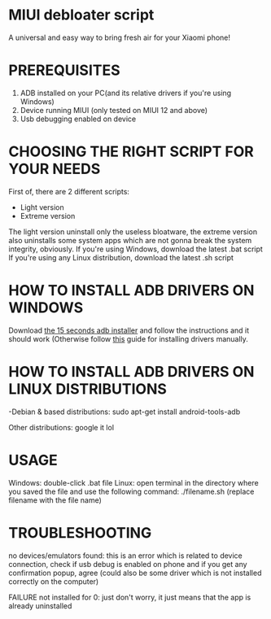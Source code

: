 # MIUI debloater script
A universal and easy way to bring fresh air for your Xiaomi phone!

# PREREQUISITES
1. ADB installed on your PC(and its relative drivers if you're using Windows)
2. Device running MIUI (only tested on MIUI 12 and above)
3. Usb debugging enabled on device

# CHOOSING THE RIGHT SCRIPT FOR YOUR NEEDS
First of, there are 2 different scripts:
- Light version
- Extreme version

The light version uninstall only the useless bloatware, the extreme version also uninstalls some system apps which are not gonna break the system integrity, obviously.
If you're using Windows, download the latest .bat script
If you're using any Linux distribution, download the latest .sh script

# HOW TO INSTALL ADB DRIVERS ON WINDOWS
Download [the 15 seconds adb installer](https://forum.xda-developers.com/t/official-tool-windows-adb-fastboot-and-drivers-15-seconds-adb-installer-v1-4-3.2588979/) and follow the instructions and it should work (Otherwise follow [this](https://www.xiaomidriversdownload.com/xiaomi-adb-drivers-official/) guide for installing drivers manually.

# HOW TO INSTALL ADB DRIVERS ON LINUX DISTRIBUTIONS
-Debian & based distributions: sudo apt-get install android-tools-adb

Other distributions: google it lol

# USAGE
Windows: double-click .bat file 
Linux: open terminal in the directory where you saved the file and use the following command: ./filename.sh (replace filename with the file name)

# TROUBLESHOOTING
no devices/emulators found: this is an error which is related to device connection, check if usb debug is enabled on phone and if you get any confirmation popup, agree (could also be some driver which is not installed correctly on the computer)

FAILURE not installed for 0: just don't worry, it just means that the app is already uninstalled

